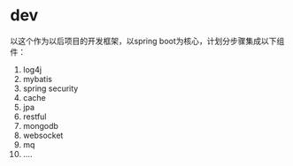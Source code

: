 # dev
以这个作为以后项目的开发框架，以spring boot为核心，计划分步骤集成以下组件：

1. log4j
2. mybatis
3. spring security
4. cache
5. jpa
6. restful
7. mongodb
8. websocket
9. mq
10. ....
